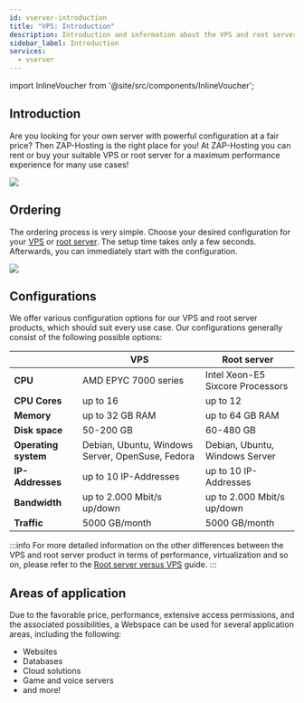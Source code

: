 ```yaml
---
id: vserver-introduction
title: "VPS: Introduction"
description: Introduction and information about the VPS and root server product from ZAP-Hosting - ZAP-Hosting.com Documentation
sidebar_label: Introduction
services:
  - vserver
---
```


import InlineVoucher from '@site/src/components/InlineVoucher';

## Introduction

Are you looking for your own server with powerful configuration at a fair price? Then ZAP-Hosting is the right place for you! At ZAP-Hosting you can rent or buy your suitable VPS or root server for a maximum performance experience for many use cases!

![](https://screensaver01.zap-hosting.com/index.php/s/6cCD5TmrwXgtayy/preview)

<InlineVoucher />

## Ordering

The ordering process is very simple. Choose your desired configuration for your [VPS](https://zap-hosting.com/en/vps-hosting/) or [root server](https://zap-hosting.com/en/root-server-hosting/). The setup time takes only a few seconds. Afterwards, you can immediately start with the configuration.

![](https://screensaver01.zap-hosting.com/index.php/s/Lm9HpPkzZQ8NAS6/preview)

## Configurations

We offer various configuration options for our VPS and root server products, which should suit every use case. Our configurations generally consist of the following possible options:

|                                  | VPS          | Root server |
| -------------------------------- | ------------------------- | ------------------------- |
| **CPU** | AMD EPYC 7000 series | Intel Xeon-E5 Sixcore Processors |
| **CPU Cores**              | up to 16           | up to 12                                             |
| **Memory**              | up to 32 GB RAM         | up to 64 GB RAM       |
| **Disk space**               | 50-200 GB                                       | 60-480 GB |
| **Operating system** | Debian, Ubuntu, Windows Server, OpenSuse, Fedora | Debian, Ubuntu, Windows Server |
| **IP-Addresses** | up to 10 IP-Addresses   | up to 10 IP-Addresses    |
| **Bandwidth**     | up to 2.000 Mbit/s up/down | up to 2.000 Mbit/s up/down |
| **Traffic**                      | 5000 GB/month       | 5000 GB/month       |

:::info
For more detailed information on the other differences between the VPS and root server product in terms of performance, virtualization and so on, please refer to the [Root server versus VPS](vserver-root-difference.md) guide. 
:::



## Areas of application

Due to the favorable price, performance, extensive access permissions, and the associated possibilities, a Webspace can be used for several application areas, including the following:

- Websites
- Databases
- Cloud solutions
- Game and voice servers
- and more!
